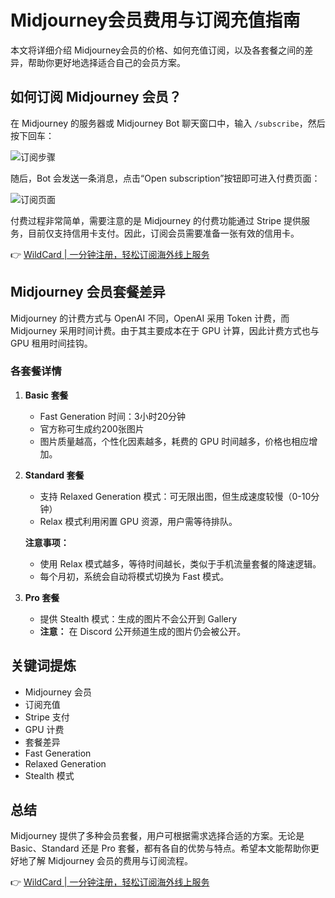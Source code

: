 # Midjourney会员费用与订阅充值指南

本文将详细介绍 Midjourney会员的价格、如何充值订阅，以及各套餐之间的差异，帮助你更好地选择适合自己的会员方案。

## 如何订阅 Midjourney 会员？

在 Midjourney 的服务器或 Midjourney Bot 聊天窗口中，输入 `/subscribe`，然后按下回车：

![订阅步骤](https://bbtdd.com/img/6186149172126.webp)

随后，Bot 会发送一条消息，点击“Open subscription”按钮即可进入付费页面：

![订阅页面](https://bbtdd.com/img/1290988810.webp)

付费过程非常简单，需要注意的是 Midjourney 的付费功能通过 Stripe 提供服务，目前仅支持信用卡支付。因此，订阅会员需要准备一张有效的信用卡。

👉 [WildCard | 一分钟注册，轻松订阅海外线上服务](https://bbtdd.com/WildCard)

## Midjourney 会员套餐差异

Midjourney 的计费方式与 OpenAI 不同，OpenAI 采用 Token 计费，而 Midjourney 采用时间计费。由于其主要成本在于 GPU 计算，因此计费方式也与 GPU 租用时间挂钩。

### 各套餐详情

1. **Basic 套餐**  
   - Fast Generation 时间：3小时20分钟  
   - 官方称可生成约200张图片  
   - 图片质量越高，个性化因素越多，耗费的 GPU 时间越多，价格也相应增加。

2. **Standard 套餐**  
   - 支持 Relaxed Generation 模式：可无限出图，但生成速度较慢（0-10分钟）  
   - Relax 模式利用闲置 GPU 资源，用户需等待排队。

   **注意事项：**  
   - 使用 Relax 模式越多，等待时间越长，类似于手机流量套餐的降速逻辑。  
   - 每个月初，系统会自动将模式切换为 Fast 模式。

3. **Pro 套餐**  
   - 提供 Stealth 模式：生成的图片不会公开到 Gallery  
   - **注意：** 在 Discord 公开频道生成的图片仍会被公开。

## 关键词提炼

- Midjourney 会员  
- 订阅充值  
- Stripe 支付  
- GPU 计费  
- 套餐差异  
- Fast Generation  
- Relaxed Generation  
- Stealth 模式  

## 总结

Midjourney 提供了多种会员套餐，用户可根据需求选择合适的方案。无论是 Basic、Standard 还是 Pro 套餐，都有各自的优势与特点。希望本文能帮助你更好地了解 Midjourney 会员的费用与订阅流程。

👉 [WildCard | 一分钟注册，轻松订阅海外线上服务](https://bbtdd.com/WildCard)
